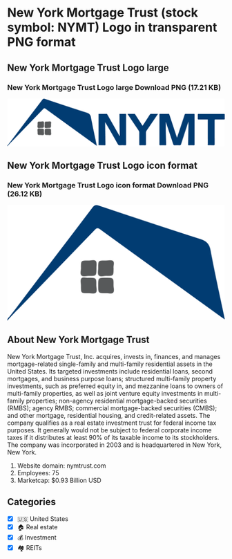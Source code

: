 # New York Mortgage Trust (stock symbol: NYMT) Logo in transparent PNG format

## New York Mortgage Trust Logo large

### New York Mortgage Trust Logo large Download PNG (17.21 KB)

![New York Mortgage Trust Logo large Download PNG (17.21 KB)](/img/orig/NYMT_BIG-e762619a.png)

## New York Mortgage Trust Logo icon format

### New York Mortgage Trust Logo icon format Download PNG (26.12 KB)

![New York Mortgage Trust Logo icon format Download PNG (26.12 KB)](/img/orig/NYMT-665bfb51.png)

## About New York Mortgage Trust

New York Mortgage Trust, Inc. acquires, invests in, finances, and manages mortgage-related single-family and multi-family residential assets in the United States. Its targeted investments include residential loans, second mortgages, and business purpose loans; structured multi-family property investments, such as preferred equity in, and mezzanine loans to owners of multi-family properties, as well as joint venture equity investments in multi-family properties; non-agency residential mortgage-backed securities (RMBS); agency RMBS; commercial mortgage-backed securities (CMBS); and other mortgage, residential housing, and credit-related assets. The company qualifies as a real estate investment trust for federal income tax purposes. It generally would not be subject to federal corporate income taxes if it distributes at least 90% of its taxable income to its stockholders. The company was incorporated in 2003 and is headquartered in New York, New York.

1. Website domain: nymtrust.com
2. Employees: 75
3. Marketcap: $0.93 Billion USD


## Categories
- [x] 🇺🇸 United States
- [x] 🏠 Real estate
- [x] 💰 Investment
- [x] 🏘️ REITs
